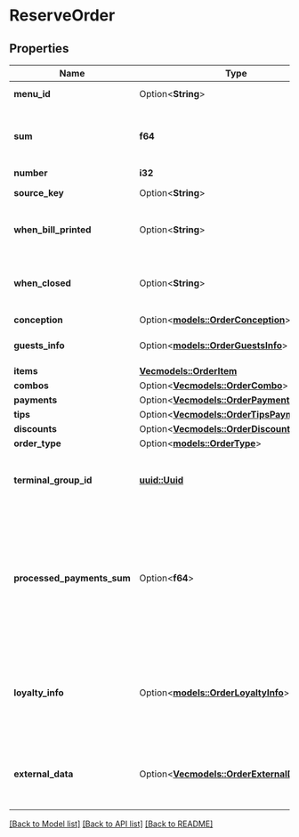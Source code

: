 # ReserveOrder

## Properties

Name | Type | Description | Notes
------------ | ------------- | ------------- | -------------
**menu_id** | Option<**String**> | External menu ID. | [optional]
**sum** | **f64** | Order amount (after discount or surcharge). | 
**number** | **i32** | Delivery No. | 
**source_key** | Option<**String**> | Delivery source. | [optional]
**when_bill_printed** | Option<**String**> | Invoice printing time (guest bill time). | [optional]
**when_closed** | Option<**String**> | Delivery closing time (Local for delivery terminal). | [optional]
**conception** | Option<[**models::OrderConception**](OrderConception.md)> | Concept. | [optional]
**guests_info** | Option<[**models::OrderGuestsInfo**](OrderGuestsInfo.md)> | Information about order guests. | 
**items** | [**Vec<models::OrderItem>**](OrderItem.md) | Order items. | 
**combos** | Option<[**Vec<models::OrderCombo>**](OrderCombo.md)> | Combo. | [optional]
**payments** | Option<[**Vec<models::OrderPaymentItem>**](OrderPaymentItem.md)> |  | [optional]
**tips** | Option<[**Vec<models::OrderTipsPaymentItem>**](OrderTipsPaymentItem.md)> | Tips. | [optional]
**discounts** | Option<[**Vec<models::OrderDiscountItem>**](OrderDiscountItem.md)> |  | [optional]
**order_type** | Option<[**models::OrderType**](OrderType.md)> | Order type. | 
**terminal_group_id** | [**uuid::Uuid**](uuid::Uuid.md) | ID of the terminal group where the order is located. | 
**processed_payments_sum** | Option<**f64**> | The amount of processed payments.  <remarks>  null - only for unsupported POS versions.  </remarks>   > Allowed from version `7.6.0`. | 
**loyalty_info** | Option<[**models::OrderLoyaltyInfo**](OrderLoyaltyInfo.md)> | Information about Loyalty app.  <remarks>  null - only for unsupported POS versions.  </remarks> | [optional]
**external_data** | Option<[**Vec<models::OrderExternalData>**](OrderExternalData.md)> | Order external data.   > Allowed from version `8.0.6`. | [optional]

[[Back to Model list]](../README.md#documentation-for-models) [[Back to API list]](../README.md#documentation-for-api-endpoints) [[Back to README]](../README.md)


